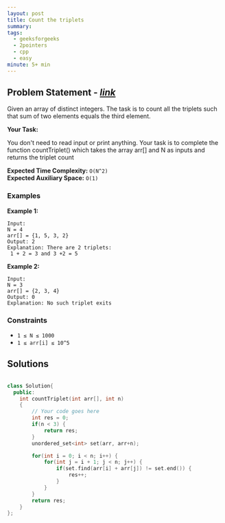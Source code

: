 ```yaml
---
layout: post
title: Count the triplets
summary:
tags:
  - geeksforgeeks
  - 2pointers
  - cpp
  - easy
minute: 5+ min
---
```


## Problem Statement - [_link_](https://practice.geeksforgeeks.org/problems/count-the-triplets4615/1)

Given an array of distinct integers. The task is to count all the triplets such that sum of two elements equals the third element.

**Your Task:**

You don't need to read input or print anything. Your task is to complete the function countTriplet() which takes the array arr[] and N as inputs and returns the triplet count


**Expected Time Complexity:** `O(N^2)`  
**Expected Auxiliary Space:** `O(1)` 

### Examples

**Example 1:**

```
Input: 
N = 4 
arr[] = {1, 5, 3, 2}
Output: 2 
Explanation: There are 2 triplets:
 1 + 2 = 3 and 3 +2 = 5
```

**Example 2:**

```
Input: 
N = 3
arr[] = {2, 3, 4}
Output: 0
Explanation: No such triplet exits
```

### Constraints

- `1 ≤ N ≤ 1000`
- `1 ≤ arr[i] ≤ 10^5`

## Solutions

```cpp

class Solution{
  public:
	int countTriplet(int arr[], int n)
	{
	    // Your code goes here
	    int res = 0;
	    if(n < 3) {
	        return res;
	    }
	    unordered_set<int> set(arr, arr+n);

	    for(int i = 0; i < n; i++) {
	        for(int j = i + 1; j < n; j++) {
	            if(set.find(arr[i] + arr[j]) != set.end()) {
	                res++;
	            }
	        }
	    }
	    return res;
	}
};

```
